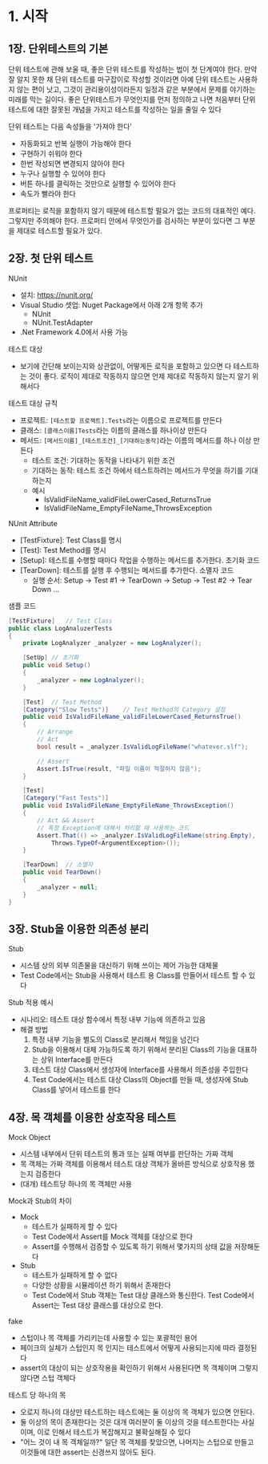 # 1. 시작
## 1장. 단위테스트의 기본
단위 테스트에 관해 보울 때, 좋은 단위 테스트를 작성하는 법이 첫 단계여야 한다. 만약 잘 알지 못한 채 단위 테스트를 마구잡이로 작성할 것이라면 아예 단위 테스트는 사용하지 않는 편이 낫고, 그것이 관리용이성이라든지 일정과 같은 부분에서 문제를 야기하는 미래를 막는 길이다. 좋은 단위테스트가 무엇인지를 먼저 정의하고 나면 처음부터 단위 테스트에 대한 잘못된 개념을 가지고 테스트를 작성하는 일을 줄일 수 있다

단위 테스트는 다음 속성들을 '가져야 한다'
- 자동화되고 반복 실행이 가능해야 한다
- 구현하기 쉬워야 한다
- 한번 작성되면 변경되지 않아야 한다
- 누구나 실행할 수 있어야 한다
- 버튼 하나를 클릭하는 것만으로 실행할 수 있어야 한다
- 속도가 빨라야 한다


프로퍼티는 로직을 포함하지 않기 때문에 테스트할 필요가 없는 코드의 대표적인 예다. 그렇지만 주의해야 한다. 프로퍼티 안에서 무엇인가를 검사하는 부분이 있다면 그 부분을 제대로 테스트할 필요가 있다. 

## 2장. 첫 단위 테스트
NUnit
- 설치: https://nunit.org/
- Visual Studio 셋업: Nuget Package에서 아래 2개 항목 추가
   - NUnit
   - NUnit.TestAdapter
- .Net Framework 4.0에서 사용 가능

테스트 대상
- 보기에 간단해 보이는지와 상관없이, 어떻게든 로직을 포함하고 있으면 다 테스트하는 것이 좋다. 로직이 제대로 작동하지 않으면 언제 제대로 작동하지 않는지 알기 위해서다

테스트 대상 규칙
- 프로젝트: `[테스트할 프로젝트].Tests`라는 이름으로 프로젝트를 만든다
- 클래스: `[클래스이름]Tests`라는 이름의 클래스를 하나이상 만든다
- 메서드: `[메서드이름]_[테스트조건]_[기대하는동작]`라는 이름의 메서드를 하나 이상 만든다
   - 테스트 조건: 기대하는 동작을 나타내기 위한 조건
   - 기대하는 동작: 테스트 조건 하에서 테스트하려는 메서드가 무엇을 하기를 기대하는지
   - 예시
      - IsValidFileName_validFileLowerCased_ReturnsTrue
      - IsValidFileName_EmptyFileName_ThrowsException

NUnit Attribute
- [TestFixture]: Test Class를 명시
- [Test]: Test Method를 명시
- [Setup]: 테스트를 수행할 때마다 작업을 수행하는 메서드를 추가한다. 초기화 코드
- [TearDown]: 테스트를 실행 후 수행되는 메서드를 추가한다. 소멸자 코드
   - 실행 순서: Setup -> Test #1 -> TearDown -> Setup -> Test #2 -> Tear Down ...

샘플 코드
```c#
[TestFixture]   // Test Class 
public class LogAnaluzerTests
{
    private LogAnalyzer _analyzer = new LogAnalyzer();

    [SetUp] // 초기화
    public void Setup()
    {
        _analyzer = new LogAnalyzer();
    }

    [Test]  // Test Method
    [Category("Slow Tests")]    // Test Method의 Category 설정
    public void IsValidFileName_validFileLowerCased_ReturnsTrue()
    {
        // Arrange
        // Act
        bool result = _analyzer.IsValidLogFileName("whatever.slf");

        // Assert
        Assert.IsTrue(result, "파일 이름이 적절하지 않음");
    }

    [Test]
    [Category("Fast Tests")]
    public void IsValidFileName_EmptyFileName_ThrowsException()
    {
        // Act && Assert
        // 특정 Exception에 대해서 처리할 때 사용하는 코드
        Assert.That(() => _analyzer.IsValidLogFileName(string.Empty),
            Throws.TypeOf<ArgumentException>());
    }

    [TearDown]  // 소멸자
    public void TearDown()
    {
        _analyzer = null;
    }
}

```


## 3장. Stub을 이용한 의존성 분리
Stub
- 시스템 상의 외부 의존물을 대신하기 위해 쓰이는 제어 가능한 대체물
- Test Code에서는 Stub을 사용해서 테스트 용 Class를 만들어서 테스트 할 수 있다

Stub 적용 예시
- 시나리오: 테스트 대상 함수에서 특정 내부 기능에 의존하고 있음
- 해결 방법
   1. 특정 내부 기능을 별도의 Class로 분리해서 책임을 넘긴다
   2. Stub을 이용해서 대체 가능하도록 하기 위해서 분리된 Class의 기능을 대표하는 상위 Interface를 만든다
   3. 테스트 대상 Class에서 생성자에 Interface를 사용해서 의존성을 주입한다
   4. Test Code에서는 테스트 대상 Class의 Object를 만들 때, 생성자에 Stub Class를 넣어서 테스트를 한다

## 4장. 목 객체를 이용한 상호작용 테스트
Mock Object
- 시스템 내부에서 단위 테스트의 통과 또는 실패 여부를 판단하는 가짜 객체
- 목 객체는 가짜 객체를 이용해서 테스트 대상 객체가 올바른 방식으로 상호작용 했는지 검증한다
- (대개) 테스트당 하나의 목 객체만 사용

Mock과 Stub의 차이
- Mock
   - 테스트가 실패하게 할 수 있다
   - Test Code에서 Assert를 Mock 객체를 대상으로 한다
   - Assert를 수행해서 검증할 수 있도록 하기 위해서 몇가지의 상태 값을 저장해둔다
- Stub
   - 테스트가 실패하게 할 수 없다
   - 다양한 상황을 시뮬레이션 하기 위해서 존재한다
   - Test Code에서 Stub 객체는 Test 대상 클래스와 통신한다. Test Code에서 Assert는 Test 대상 클래스를 대상으로 한다. 

fake
- 스텁이나 목 객체를 가리키는데 사용할 수 있는 포괄적인 용어
- 페이크의 실체가 스텁인지 목 인지는 테스트에서 어떻게 사용되는지에 따라 결정된다
- assert의 대상이 되는 상호작용을 확인하기 위해서 사용된다면 목 객체이며 그렇지 않다면 스텁 객체다

테스트 당 하나의 목
- 오로지 하나의 대상만 테스트하는 테스트에는 둘 이상의 목 객체가 있으면 안된다. 
- 둘 이상의 목이 존재한다는 것은 대개 여러분이 둘 이상의 것을 테스트한다는 사실이며, 이로 인해서 테스트가 복잡해지고 불확실해질 수 있다
- "어느 것이 내 목 객체일까?" 일단 목 객체를 찾았으면, 나머지는 스텁으로 만들고 이것들에 대한 assert는 신경쓰지 않아도 된다. 